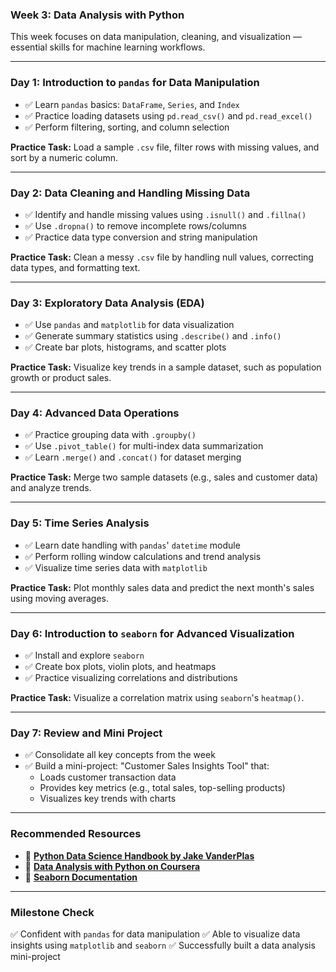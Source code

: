 ### **Week 3: Data Analysis with Python**

This week focuses on data manipulation, cleaning, and visualization — essential skills for machine learning workflows.

* * *

### **Day 1: Introduction to `pandas` for Data Manipulation**

- ✅ Learn `pandas` basics: `DataFrame`, `Series`, and `Index`
- ✅ Practice loading datasets using `pd.read_csv()` and `pd.read_excel()`
- ✅ Perform filtering, sorting, and column selection

**Practice Task:** Load a sample `.csv` file, filter rows with missing values, and sort by a numeric column.

* * *

### **Day 2: Data Cleaning and Handling Missing Data**

- ✅ Identify and handle missing values using `.isnull()` and `.fillna()`
- ✅ Use `.dropna()` to remove incomplete rows/columns
- ✅ Practice data type conversion and string manipulation

**Practice Task:** Clean a messy `.csv` file by handling null values, correcting data types, and formatting text.

* * *

### **Day 3: Exploratory Data Analysis (EDA)**

- ✅ Use `pandas` and `matplotlib` for data visualization
- ✅ Generate summary statistics using `.describe()` and `.info()`
- ✅ Create bar plots, histograms, and scatter plots

**Practice Task:** Visualize key trends in a sample dataset, such as population growth or product sales.

* * *

### **Day 4: Advanced Data Operations**

- ✅ Practice grouping data with `.groupby()`
- ✅ Use `.pivot_table()` for multi-index data summarization
- ✅ Learn `.merge()` and `.concat()` for dataset merging

**Practice Task:** Merge two sample datasets (e.g., sales and customer data) and analyze trends.

* * *

### **Day 5: Time Series Analysis**

- ✅ Learn date handling with `pandas`' `datetime` module
- ✅ Perform rolling window calculations and trend analysis
- ✅ Visualize time series data with `matplotlib`

**Practice Task:** Plot monthly sales data and predict the next month's sales using moving averages.

* * *

### **Day 6: Introduction to `seaborn` for Advanced Visualization**

- ✅ Install and explore `seaborn`
- ✅ Create box plots, violin plots, and heatmaps
- ✅ Practice visualizing correlations and distributions

**Practice Task:** Visualize a correlation matrix using `seaborn`'s `heatmap()`.

* * *

### **Day 7: Review and Mini Project**

- ✅ Consolidate all key concepts from the week
- ✅ Build a mini-project: "Customer Sales Insights Tool" that:
    - Loads customer transaction data
    - Provides key metrics (e.g., total sales, top-selling products)
    - Visualizes key trends with charts

* * *

### **Recommended Resources**

- 📘 [**Python Data Science Handbook by Jake VanderPlas**](https://jakevdp.github.io/PythonDataScienceHandbook/)
- 📘 [**Data Analysis with Python on Coursera**](https://www.coursera.org/learn/data-analysis-with-python)
- 📘 [**Seaborn Documentation**](https://seaborn.pydata.org/)

* * *

### **Milestone Check**

✅ Confident with `pandas` for data manipulation ✅ Able to visualize data insights using `matplotlib` and `seaborn` ✅ Successfully built a data analysis mini-project